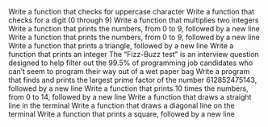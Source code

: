 Write a function that checks for uppercase character
Write a function that checks for a digit (0 through 9)
Write a function that multiplies two integers
Write a function that prints the numbers, from 0 to 9, followed by a new line
Write a function that prints the numbers, from 0 to 9, followed by a new line
Write a function that prints a triangle, followed by a new line
Write a function that prints an integer
The “Fizz-Buzz test” is an interview question designed to help filter out the 99.5% of programming job candidates who can’t seem to program their way out of a wet paper bag
Write a program that finds and prints the largest prime factor of the number 612852475143, followed by a new line
Write a function that prints 10 times the numbers, from 0 to 14, followed by a new line
Write a function that draws a straight line in the terminal
Write a function that draws a diagonal line on the terminal
Write a function that prints a square, followed by a new line

